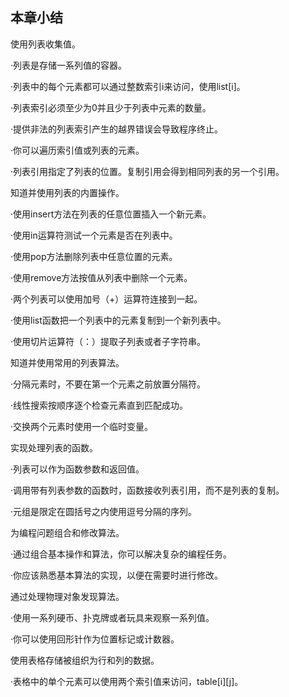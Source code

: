    

## 本章小结

使用列表收集值。

·列表是存储一系列值的容器。

·列表中的每个元素都可以通过整数索引i来访问，使用list[i]。

·列表索引必须至少为0并且少于列表中元素的数量。

·提供非法的列表索引产生的越界错误会导致程序终止。

·你可以遍历索引值或列表的元素。

·列表引用指定了列表的位置。复制引用会得到相同列表的另一个引用。

知道并使用列表的内置操作。

·使用insert方法在列表的任意位置插入一个新元素。

·使用in运算符测试一个元素是否在列表中。

·使用pop方法删除列表中任意位置的元素。

·使用remove方法按值从列表中删除一个元素。

·两个列表可以使用加号（+）运算符连接到一起。

·使用list函数把一个列表中的元素复制到一个新列表中。

·使用切片运算符（：）提取子列表或者子字符串。

知道并使用常用的列表算法。

·分隔元素时，不要在第一个元素之前放置分隔符。

·线性搜索按顺序逐个检查元素直到匹配成功。

·交换两个元素时使用一个临时变量。

实现处理列表的函数。

·列表可以作为函数参数和返回值。

·调用带有列表参数的函数时，函数接收列表引用，而不是列表的复制。

·元组是限定在圆括号之内使用逗号分隔的序列。

为编程问题组合和修改算法。

·通过组合基本操作和算法，你可以解决复杂的编程任务。

·你应该熟悉基本算法的实现，以便在需要时进行修改。

通过处理物理对象发现算法。

·使用一系列硬币、扑克牌或者玩具来观察一系列值。

·你可以使用回形针作为位置标记或计数器。

使用表格存储被组织为行和列的数据。

·表格中的单个元素可以使用两个索引值来访问，table[i][j]。